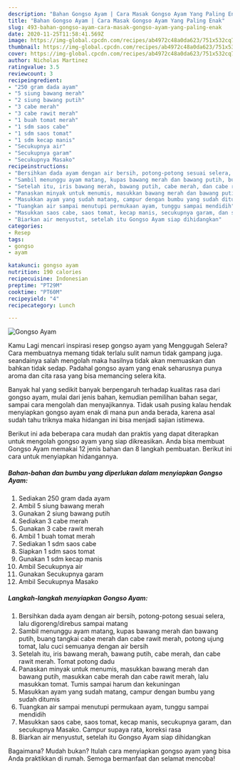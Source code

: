 ```yaml
---
description: "Bahan Gongso Ayam | Cara Masak Gongso Ayam Yang Paling Enak"
title: "Bahan Gongso Ayam | Cara Masak Gongso Ayam Yang Paling Enak"
slug: 493-bahan-gongso-ayam-cara-masak-gongso-ayam-yang-paling-enak
date: 2020-11-25T11:58:41.569Z
image: https://img-global.cpcdn.com/recipes/ab4972c48a0da623/751x532cq70/gongso-ayam-foto-resep-utama.jpg
thumbnail: https://img-global.cpcdn.com/recipes/ab4972c48a0da623/751x532cq70/gongso-ayam-foto-resep-utama.jpg
cover: https://img-global.cpcdn.com/recipes/ab4972c48a0da623/751x532cq70/gongso-ayam-foto-resep-utama.jpg
author: Nicholas Martinez
ratingvalue: 3.5
reviewcount: 3
recipeingredient:
- "250 gram dada ayam"
- "5 siung bawang merah"
- "2 siung bawang putih"
- "3 cabe merah"
- "3 cabe rawit merah"
- "1 buah tomat merah"
- "1 sdm saos cabe"
- "1 sdm saos tomat"
- "1 sdm kecap manis"
- "Secukupnya air"
- "Secukupnya garam"
- "Secukupnya Masako"
recipeinstructions:
- "Bersihkan dada ayam dengan air bersih, potong-potong sesuai selera, lalu digoreng/direbus sampai matang"
- "Sambil menunggu ayam matang, kupas bawang merah dan bawang putih, buang tangkai cabe merah dan cabe rawit merah, potong ujung tomat, lalu cuci semuanya dengan air bersih"
- "Setelah itu, iris bawang merah, bawang putih, cabe merah, dan cabe rawit merah. Tomat potong dadu"
- "Panaskan minyak untuk menumis, masukkan bawang merah dan bawang putih, masukkan cabe merah dan cabe rawit merah, lalu masukkan tomat. Tumis sampai harum dan kekuningan"
- "Masukkan ayam yang sudah matang, campur dengan bumbu yang sudah ditumis"
- "Tuangkan air sampai menutupi permukaan ayam, tunggu sampai mendidih"
- "Masukkan saos cabe, saos tomat, kecap manis, secukupnya garam, dan secukupnya Masako. Campur supaya rata, koreksi rasa"
- "Biarkan air menyustut, setelah itu Gongso Ayam siap dihidangkan"
categories:
- Resep
tags:
- gongso
- ayam

katakunci: gongso ayam 
nutrition: 190 calories
recipecuisine: Indonesian
preptime: "PT29M"
cooktime: "PT60M"
recipeyield: "4"
recipecategory: Lunch

---
```



![Gongso Ayam](https://img-global.cpcdn.com/recipes/ab4972c48a0da623/751x532cq70/gongso-ayam-foto-resep-utama.jpg)

Kamu Lagi mencari inspirasi resep gongso ayam yang Menggugah Selera? Cara membuatnya memang tidak terlalu sulit namun tidak gampang juga. seandainya salah mengolah maka hasilnya tidak akan memuaskan dan bahkan tidak sedap. Padahal gongso ayam yang enak seharusnya punya aroma dan cita rasa yang bisa memancing selera kita.

Banyak hal yang sedikit banyak berpengaruh terhadap kualitas rasa dari gongso ayam, mulai dari jenis bahan, kemudian pemilihan bahan segar, sampai cara mengolah dan menyajikannya. Tidak usah pusing kalau hendak menyiapkan gongso ayam enak di mana pun anda berada, karena asal sudah tahu triknya maka hidangan ini bisa menjadi sajian istimewa.




Berikut ini ada beberapa cara mudah dan praktis yang dapat diterapkan untuk mengolah gongso ayam yang siap dikreasikan. Anda bisa membuat Gongso Ayam memakai 12 jenis bahan dan 8 langkah pembuatan. Berikut ini cara untuk menyiapkan hidangannya.

<!--inarticleads1-->

##### Bahan-bahan dan bumbu yang diperlukan dalam menyiapkan Gongso Ayam:

1. Sediakan 250 gram dada ayam
1. Ambil 5 siung bawang merah
1. Gunakan 2 siung bawang putih
1. Sediakan 3 cabe merah
1. Gunakan 3 cabe rawit merah
1. Ambil 1 buah tomat merah
1. Sediakan 1 sdm saos cabe
1. Siapkan 1 sdm saos tomat
1. Gunakan 1 sdm kecap manis
1. Ambil Secukupnya air
1. Gunakan Secukupnya garam
1. Ambil Secukupnya Masako




<!--inarticleads2-->

##### Langkah-langkah menyiapkan Gongso Ayam:

1. Bersihkan dada ayam dengan air bersih, potong-potong sesuai selera, lalu digoreng/direbus sampai matang
1. Sambil menunggu ayam matang, kupas bawang merah dan bawang putih, buang tangkai cabe merah dan cabe rawit merah, potong ujung tomat, lalu cuci semuanya dengan air bersih
1. Setelah itu, iris bawang merah, bawang putih, cabe merah, dan cabe rawit merah. Tomat potong dadu
1. Panaskan minyak untuk menumis, masukkan bawang merah dan bawang putih, masukkan cabe merah dan cabe rawit merah, lalu masukkan tomat. Tumis sampai harum dan kekuningan
1. Masukkan ayam yang sudah matang, campur dengan bumbu yang sudah ditumis
1. Tuangkan air sampai menutupi permukaan ayam, tunggu sampai mendidih
1. Masukkan saos cabe, saos tomat, kecap manis, secukupnya garam, dan secukupnya Masako. Campur supaya rata, koreksi rasa
1. Biarkan air menyustut, setelah itu Gongso Ayam siap dihidangkan




Bagaimana? Mudah bukan? Itulah cara menyiapkan gongso ayam yang bisa Anda praktikkan di rumah. Semoga bermanfaat dan selamat mencoba!
